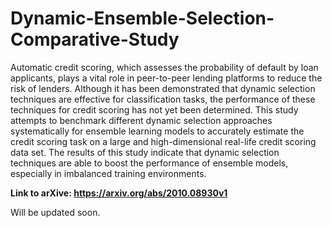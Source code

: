# Dynamic-Ensemble-Selection-Comparative-Study
Automatic credit scoring, which assesses the probability of default by loan applicants, plays a vital role in peer-to-peer lending platforms to reduce the risk of lenders. Although it has been demonstrated that dynamic selection techniques are effective for classification tasks, the performance of these techniques for credit scoring has not yet been determined. This study attempts to benchmark different dynamic selection approaches systematically for ensemble learning models to accurately estimate the credit scoring task on a large and high-dimensional real-life credit scoring data set. The results of this study indicate that dynamic selection techniques are able to boost the performance of ensemble models, especially in imbalanced training environments.

**Link to arXive: https://arxiv.org/abs/2010.08930v1**

Will be updated soon.

